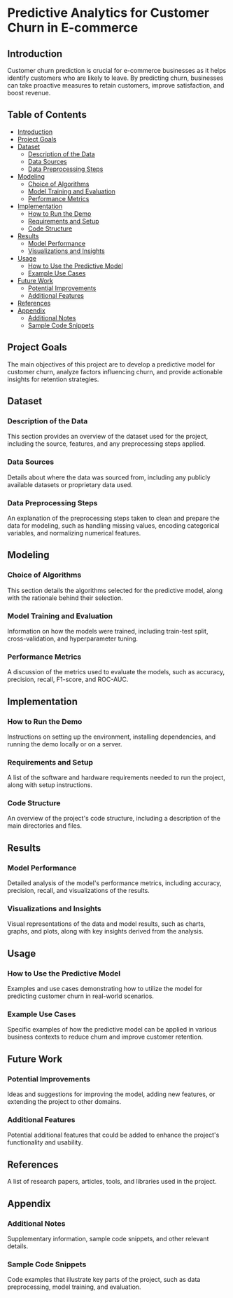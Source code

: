 # Predictive Analytics for Customer Churn in E-commerce

## Introduction

Customer churn prediction is crucial for e-commerce businesses as it helps identify customers who are likely to leave. By predicting churn, businesses can take proactive measures to retain customers, improve satisfaction, and boost revenue.

## Table of Contents

- [Introduction](#introduction)
- [Project Goals](#project-goals)
- [Dataset](#dataset)
  - [Description of the Data](#description-of-the-data)
  - [Data Sources](#data-sources)
  - [Data Preprocessing Steps](#data-preprocessing-steps)
- [Modeling](#modeling)
  - [Choice of Algorithms](#choice-of-algorithms)
  - [Model Training and Evaluation](#model-training-and-evaluation)
  - [Performance Metrics](#performance-metrics)
- [Implementation](#implementation)
  - [How to Run the Demo](#how-to-run-the-demo)
  - [Requirements and Setup](#requirements-and-setup)
  - [Code Structure](#code-structure)
- [Results](#results)
  - [Model Performance](#model-performance)
  - [Visualizations and Insights](#visualizations-and-insights)
- [Usage](#usage)
  - [How to Use the Predictive Model](#how-to-use-the-predictive-model)
  - [Example Use Cases](#example-use-cases)
- [Future Work](#future-work)
  - [Potential Improvements](#potential-improvements)
  - [Additional Features](#additional-features)
- [References](#references)
- [Appendix](#appendix)
  - [Additional Notes](#additional-notes)
  - [Sample Code Snippets](#sample-code-snippets)

## Project Goals

The main objectives of this project are to develop a predictive model for customer churn, analyze factors influencing churn, and provide actionable insights for retention strategies.

## Dataset

### Description of the Data

This section provides an overview of the dataset used for the project, including the source, features, and any preprocessing steps applied.

### Data Sources

Details about where the data was sourced from, including any publicly available datasets or proprietary data used.

### Data Preprocessing Steps

An explanation of the preprocessing steps taken to clean and prepare the data for modeling, such as handling missing values, encoding categorical variables, and normalizing numerical features.

## Modeling

### Choice of Algorithms

This section details the algorithms selected for the predictive model, along with the rationale behind their selection.

### Model Training and Evaluation

Information on how the models were trained, including train-test split, cross-validation, and hyperparameter tuning.

### Performance Metrics

A discussion of the metrics used to evaluate the models, such as accuracy, precision, recall, F1-score, and ROC-AUC.

## Implementation

### How to Run the Demo

Instructions on setting up the environment, installing dependencies, and running the demo locally or on a server.

### Requirements and Setup

A list of the software and hardware requirements needed to run the project, along with setup instructions.

### Code Structure

An overview of the project's code structure, including a description of the main directories and files.

## Results

### Model Performance

Detailed analysis of the model's performance metrics, including accuracy, precision, recall, and visualizations of the results.

### Visualizations and Insights

Visual representations of the data and model results, such as charts, graphs, and plots, along with key insights derived from the analysis.

## Usage

### How to Use the Predictive Model

Examples and use cases demonstrating how to utilize the model for predicting customer churn in real-world scenarios.

### Example Use Cases

Specific examples of how the predictive model can be applied in various business contexts to reduce churn and improve customer retention.

## Future Work

### Potential Improvements

Ideas and suggestions for improving the model, adding new features, or extending the project to other domains.

### Additional Features

Potential additional features that could be added to enhance the project's functionality and usability.

## References

A list of research papers, articles, tools, and libraries used in the project.

## Appendix

### Additional Notes

Supplementary information, sample code snippets, and other relevant details.

### Sample Code Snippets

Code examples that illustrate key parts of the project, such as data preprocessing, model training, and evaluation.
